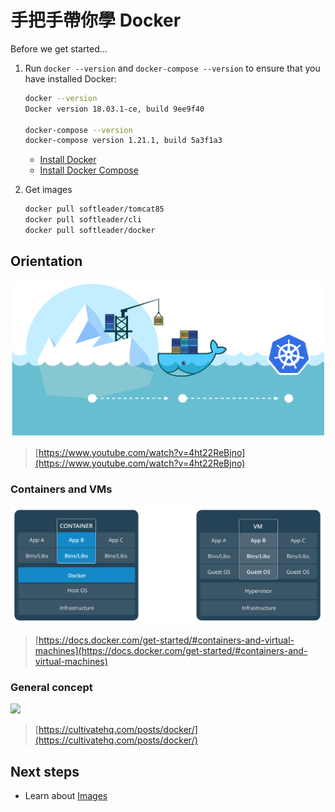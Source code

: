 # 手把手帶你學 Docker

Before we get started... 

1. Run `docker --version` and `docker-compose --version` to ensure that you have installed Docker:

	```sh
	docker --version
	Docker version 18.03.1-ce, build 9ee9f40
	
	docker-compose --version	
	docker-compose version 1.21.1, build 5a3f1a3
	```

	- [Install Docker](https://docs.docker.com/install/)
	- [Install Docker Compose](https://docs.docker.com/compose/install/)

2. Get images

	```sh
	docker pull softleader/tomcat85
	docker pull softleader/cli
	docker pull softleader/docker
	```

## Orientation

![](./moving-forward.png)


> [https://www.youtube.com/watch?v=4ht22ReBjno](https://www.youtube.com/watch?v=4ht22ReBjno)

### Containers and VMs

![](./container_vm.png)

> [https://docs.docker.com/get-started/#containers-and-virtual-machines](https://docs.docker.com/get-started/#containers-and-virtual-machines)

### General concept

![](https://cultivatehq.com/images/posts/docker.jpg)

> [https://cultivatehq.com/posts/docker/](https://cultivatehq.com/posts/docker/)

## Next steps

- Learn about [Images](./images.md)
